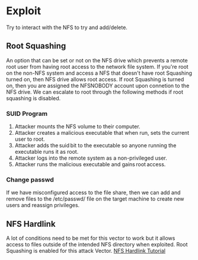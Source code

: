 # Exploit
Try to interact with the NFS to try and add/delete.

## Root Squashing
An option that can be set or not on the NFS drive which prevents a remote root user from having root access to the network file system.  If you're root on the non-NFS system and access a NFS that doesn't have root Squashing turned on, then NFS drive allows root access.  If root Squashing is turned on, then you are assigned the NFSNOBODY account upon connetion to the NFS drive.  We can escalate to root through the following methods if root squashing is disabled.

### SUID Program
1. Attacker mounts the NFS volume to their computer.
2. Attacker creates a malicious executable that when run, sets the current user to root.
3. Attacker adds the suid bit to the executable so anyone running the executable runs it as root.
4. Attacker logs into the remote system as a non-privileged user.
5. Attacker runs the malicious executable and gains root access.

### Change passwd
If we have misconfigured access to the file share, then we can add and remove files to the /etc/passwd/ file on the target machine to create new users and reassign privileges.


## NFS Hardlink
A lot of conditions need to be met for this vector to work but it allows access to files outside of the intended NFS directory when exploited. Root Squashing is enabled for this attack Vector.
[NFS Hardlink Tutorial](http://pentestmonkey.net/blog/nfs-hardlink)
